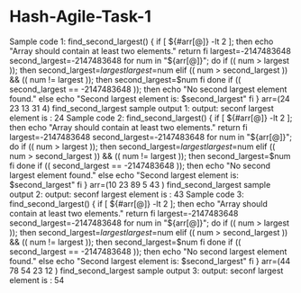 # Hash-Agile-Task-1

Sample code 1:
find_second_largest() {
 if [ ${#arr[@]} -lt 2 ]; then
 echo "Array should contain at least two elements."
 return
 fi
 largest=-2147483648
 second_largest=-2147483648 
 for num in "${arr[@]}"; do
 if (( num > largest )); then
 second_largest=$largest
 largest=$num
 elif (( num > second_largest )) && (( num != largest )); then
 second_largest=$num
 fi
 done 
 if (( second_largest == -2147483648 )); then
 echo "No second largest element found."
 else
 echo "Second largest element is: $second_largest"
 fi
}
arr=(24 23 13 31 4)
find_second_largest
sample output 1:
output:
seconf largest element is : 24
Sample code 2:
find_second_largest() {
 if [ ${#arr[@]} -lt 2 ]; then
 echo "Array should contain at least two elements."
 return
 fi
 largest=-2147483648
 second_largest=-2147483648 
 for num in "${arr[@]}"; do
 if (( num > largest )); then
 second_largest=$largest
 largest=$num
 elif (( num > second_largest )) && (( num != largest )); then
 second_largest=$num
 fi
 done 
 if (( second_largest == -2147483648 )); then
 echo "No second largest element found."
 else
 echo "Second largest element is: $second_largest"
 fi
}
arr=(10 23 89 5 43 )
find_second_largest
sample output 2:
output:
seconf largest element is : 43
Sample code 3:
find_second_largest() {
 if [ ${#arr[@]} -lt 2 ]; then
 echo "Array should contain at least two elements."
 return
 fi
 largest=-2147483648
 second_largest=-2147483648 
 for num in "${arr[@]}"; do
 if (( num > largest )); then
 second_largest=$largest
 largest=$num
 elif (( num > second_largest )) && (( num != largest )); then
 second_largest=$num
 fi
 done 
 if (( second_largest == -2147483648 )); then
 echo "No second largest element found."
 else
 echo "Second largest element is: $second_largest"
 fi
}
arr=(44 78 54 23 12 )
find_second_largest
sample output 3:
output:
seconf largest element is : 54
